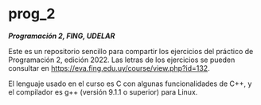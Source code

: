 # prog_2
**_Programación 2, FING, UDELAR_**

Este es un repositorio sencillo para compartir los ejercicios del práctico de Programación 2, edición 2022.
Las letras de los ejercicios se pueden consultar en https://eva.fing.edu.uy/course/view.php?id=132.

El lenguaje usado en el curso es C con algunas funcionalidades de C++, y el compilador es g++ (versión 9.1.1 o superior) para Linux.
